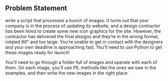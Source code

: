 ## Problem Statement

write a script that processes a bunch of images. It turns out that your company is in the process of updating its website, and a design contractor has been hired to create some new icon graphics for the site. 
However, the contractor has delivered the final designs and they’re in the wrong format, rotated 90° and too large. 
You’re unable to get in contact with the designers and your own deadline is approaching fast. You’ll need to use Python to get these images ready for launch!


You'll need to go through a folder full of images and operate with each of them. On each image, you'll use PIL methods like the ones we saw in the examples, and then write the new images in the right place.
